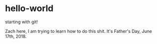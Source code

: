 # hello-world
starting with git!


Zach here, I am trying to learn how to do this shit.  It's Father's Day, June 17th, 2018.
